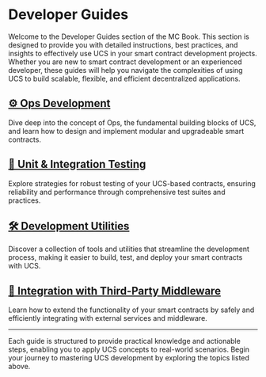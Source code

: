 # Developer Guides
Welcome to the Developer Guides section of the MC Book. This section is designed to provide you with detailed instructions, best practices, and insights to effectively use UCS in your smart contract development projects. Whether you are new to smart contract development or an experienced developer, these guides will help you navigate the complexities of using UCS to build scalable, flexible, and efficient decentralized applications.

## [⚙ Ops Development](./ops/)
Dive deep into the concept of Ops, the fundamental building blocks of UCS, and learn how to design and implement modular and upgradeable smart contracts.

## [🧪 Unit & Integration Testing](./testing/)
Explore strategies for robust testing of your UCS-based contracts, ensuring reliability and performance through comprehensive test suites and practices.

## [🛠 Development Utilities](./utils/)
Discover a collection of tools and utilities that streamline the development process, making it easier to build, test, and deploy your smart contracts with UCS.

## [🔌 Integration with Third-Party Middleware](./third-party-middleware/)
Learn how to extend the functionality of your smart contracts by safely and efficiently integrating with external services and middleware.

---

Each guide is structured to provide practical knowledge and actionable steps, enabling you to apply UCS concepts to real-world scenarios. Begin your journey to mastering UCS development by exploring the topics listed above.
